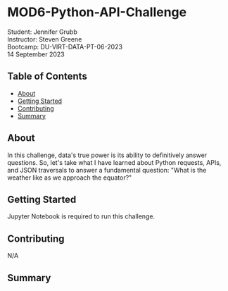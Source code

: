 # MOD6-Python-API-Challenge
Student:  Jennifer Grubb  
Instructor:  Steven Greene  
Bootcamp:  DU-VIRT-DATA-PT-06-2023  
14 September 2023  

## Table of Contents
- [About](#about)
- [Getting Started](#getting_started)
- [Contributing](#contributing)
- [Summary](#summary)
  
## About
In this challenge, data's true power is its ability to definitively answer questions. So, let's take what I have learned about Python requests, APIs, and JSON traversals to answer a fundamental question: "What is the weather like as we approach the equator?"

## Getting Started
Jupyter Notebook is required to run this challenge.

## Contributing
N/A

## Summary
